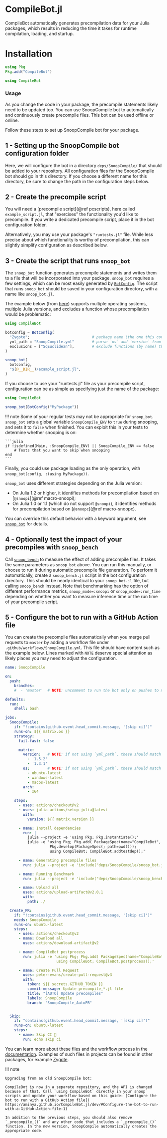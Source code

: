 # CompileBot.jl

CompileBot automatically generates precompilation data for your Julia packages, which results in reducing the time it takes for runtime compilation, loading, and startup.

# Installation
```julia
using Pkg
Pkg.add("CompileBot")
```
```julia
using CompileBot
```


### Usage

As you change the code in your package, the precompile statements likely need to be updated too.
You can use SnoopCompile bot to automatically and continuously create precompile files.
This bot can be used offline or online.

Follow these steps to set up SnoopCompile bot for your package.

## 1 - Setting up the SnoopCompile bot configuration folder

Here, we will configure the bot in a directory `deps/SnoopCompile/` that should be added to your repository.
All configuration files for the SnoopCompile bot should go in this directory.
If you choose a different name for this directory, be sure to change the path in the configuration steps below.

## 2 - Create the precompile script

You will need a [precompile script](@ref pcscripts), here called `example_script.jl`, that "exercises" the functionality you'd like to precompile.
If you write a dedicated precompile script, place it in the bot configuration folder.

Alternatively, you may use your package's `"runtests.jl"` file.
While less precise about which functionality is worthy of precompilation,
this can slightly simplify configuration as described below.

## 3 - Create the script that runs `snoop_bot`

The `snoop_bot` function generates precompile statements and writes them to
a file that will be incorporated into your package.
`snoop_bot` requires a few settings, which can be most easily generated by [`BotConfig`](@ref).
The script that runs `snoop_bot` should be saved in your configuration directory,
with a name like `snoop_bot.jl`.

The example below (from [here](https://github.com/aminya/Zygote.jl/blob/SnoopCompile/deps/SnoopCompile/snoop_bot.jl)) supports multiple operating systems, multiple Julia versions, and excludes a function whose precompilation would be problematic:

```julia
using CompileBot

botconfig = BotConfig(
  "Zygote";                            # package name (the one this configuration lives in)
  yml_path = "SnoopCompile.yml"        # parse `os` and `version` from `SnoopCompile.yml`
  exclusions = ["SqEuclidean"],        # exclude functions (by name) that would be problematic if precompiled
)

snoop_bot(
  botconfig,
  "$(@__DIR__)/example_script.jl",
)
```

If you choose to use your "runtests.jl" file as your precompile script, configuration can be as simple as specifying just the name of the package:

```julia
using CompileBot

snoop_bot(BotConfig("MyPackage"))
```

!!! note
    Some of your regular tests may not be appropriate for `snoop_bot`.
    `snoop_bot` sets a global variable `SnoopCompile_ENV` to `true` during snooping,
    and sets it to `false` when finished.
    You can exploit this in your tests to determine whether snooping is on:

    ```julia
    if !isdefined(Main, :SnoopCompile_ENV) || SnoopCompile_ENV == false
        # Tests that you want to skip when snooping
    end
    ```

Finally, you could use package loading as the only operation,
with `snoop_bot(config, :(using MyPackage))`.

`snoop_bot` uses different strategies depending on the Julia version:

- On Julia 1.2 or higher, it identifies methods for precompilation based on [`@snoopi`](@ref macro-snoopi);
- On Julia 1.0 or 1.1 (which do not support `@snoopi`), it identifies methods for precompilation based on [`@snoopc`](@ref macro-snoopc).

You can override this default behavior with a keyword argument, see [`snoop_bot`](@ref) for details.

## 4 - Optionally test the impact of your precompiles with `snoop_bench`

Call [`snoop_bench`](@ref) to measure the effect of adding precompile files.
It takes the same parameters as `snoop_bot` above.
You can run this manually, or choose to run it during automatic precompile file generation.
To perform it automatically, create a `snoop_bench.jl` script in the bot configuration directory.
This should be nearly identical to your `snoop_bot.jl` file, but calling `snoop_bench`
instead.
Note that benchmarking has the option of different performance metrics,
`snoop_mode=:snoopi` or `snoop_mode=:run_time` depending on whether you want to measure inference time or the run time of your precompile script.

## 5 - Configure the bot to run with a GitHub Action file

You can create the precompile files automatically when you merge pull requests to `master` by adding a workflow file under `.github/workflows/SnoopCompile.yml`.
This file should have content such as the example below.
Lines marked with `NOTE` deserve special attention as likely places you may
need to adjust the configuration.

```yaml
name: SnoopCompile

on:
  push:
    branches:
    #  - 'master'  # NOTE: uncomment to run the bot only on pushes to master

defaults:
  run:
    shell: bash

jobs:
  SnoopCompile:
    if: "!contains(github.event.head_commit.message, '[skip ci]')"
    runs-on: ${{ matrix.os }}
    strategy:
      fail-fast: false

      matrix:
        version:   # NOTE: if not using `yml_path`, these should match the version in `BotConfig`
          - '1.5.2'
          - '1.3.1'
        os:        # NOTE: if not using `yml_path`, these should match the os in `BotConfig`
          - ubuntu-latest
          - windows-latest
          - macos-latest
        arch:
          - x64

    steps:
      - uses: actions/checkout@v2
      - uses: julia-actions/setup-julia@latest
        with:
          version: ${{ matrix.version }}

      - name: Install dependencies
        run: |
          julia --project -e 'using Pkg; Pkg.instantiate();'
          julia -e 'using Pkg; Pkg.add( PackageSpec(name="CompileBot", version = "2") );
                    Pkg.develop(PackageSpec(; path=pwd()));
                    using CompileBot; CompileBot.addtestdep();'

      - name: Generating precompile files
        run: julia --project -e 'include("deps/SnoopCompile/snoop_bot.jl")'   # NOTE: notice the path

      - name: Running Benchmark
        run: julia --project -e 'include("deps/SnoopCompile/snoop_bench.jl")' # NOTE: optional, if have benchmark file

      - name: Upload all
        uses: actions/upload-artifact@v2.0.1
        with:
          path: ./

  Create_PR:
    if: "!contains(github.event.head_commit.message, '[skip ci]')"
    needs: SnoopCompile
    runs-on: ubuntu-latest
    steps:
      - uses: actions/checkout@v2
      - name: Download all
        uses: actions/download-artifact@v2

      - name: CompileBot postprocess
        run: julia -e 'using Pkg; Pkg.add( PackageSpec(name="CompileBot", version = "2") );
                       using CompileBot; CompileBot.postprocess();'

      - name: Create Pull Request
        uses: peter-evans/create-pull-request@v3
        with:
          token: ${{ secrets.GITHUB_TOKEN }}
          commit-message: Update precompile_*.jl file
          title: "[AUTO] Update precompiles"
          labels: SnoopCompile
          branch: "SnoopCompile_AutoPR"


  Skip:
    if: "contains(github.event.head_commit.message, '[skip ci]')"
    runs-on: ubuntu-latest
    steps:
      - name: Skip CI 🚫
        run: echo skip ci
```

You can learn more about these files and the workflow process in the [documentation](https://help.github.com/en/actions/configuring-and-managing-workflows/configuring-a-workflow).
Examples of such files in projects can be found in other packages, for example
[Zygote](https://github.com/aminya/Zygote.jl/blob/SnoopCompile/.github/workflows/SnoopCompile.yml).


!!! note

    Upgrading from an old SnoopCompile bot:

    CompileBot is now in a separate repository, and the API is changed because of that. Call `using CompileBot` directly in your snoop scripts and update your workflow based on this guide: [Configure the bot to run with a GitHub Action file]( https://aminya.github.io/CompileBot.jl/dev/#Configure-the-bot-to-run-with-a-GitHub-Action-file-1)

    In addition to the previous steps, you should also remove `_precompile_()` and any other code that includes a `_precompile_()` function. In the new version, SnoopCompile automatically creates the appropriate code.
